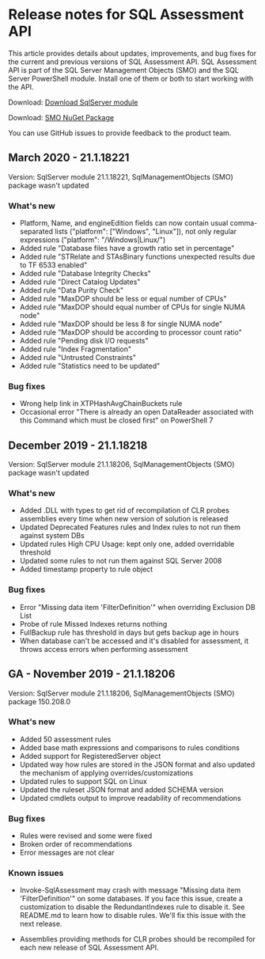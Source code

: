 # Release notes for SQL Assessment API

This article provides details about updates, improvements, and bug fixes for the current and previous versions of SQL Assessment API. SQL Assessment API is part of the SQL Server Management Objects (SMO) and the SQL Server PowerShell module. Install one of them or both to start working with the API.

Download: [Download SqlServer module](https://www.powershellgallery.com/packages/SqlServer)

Download: [SMO NuGet Package](https://www.nuget.org/packages/Microsoft.SqlServer.SqlManagementObjects)

You can use GitHub issues to provide feedback to the product team.

## March 2020 - 21.1.18221

Version: SqlServer module 21.1.18221, SqlManagementObjects (SMO) package wasn't updated

### What's new

- Platform, Name, and engineEdition fields can now contain usual comma-separated lists ("platform": \["Windows", "Linux"\]), not only regular expressions ("platform": "/Windows|Linux/")
- Added rule "Database files have a growth ratio set in percentage"
- Added rule "STRelate and STAsBinary functions unexpected results due to TF 6533 enabled"
- Added rule "Database Integrity Checks"
- Added rule "Direct Catalog Updates"
- Added rule "Data Purity Check"
- Added rule "MaxDOP should be less or equal number of CPUs"
- Added rule "MaxDOP should equal number of CPUs for single NUMA node"
- Added rule "MaxDOP should be less 8 for single NUMA node"
- Added rule "MaxDOP should be according to processor count ratio"
- Added rule "Pending disk I/O requests"
- Added rule "Index Fragmentation"
- Added rule "Untrusted Constraints"
- Added rule "Statistics need to be updated"

### Bug fixes

- Wrong help link in XTPHashAvgChainBuckets rule
- Occasional error "There is already an open DataReader associated with this Command which must be closed first" on PowerShell 7

## December 2019 - 21.1.18218

Version: SqlServer module 21.1.18206, SqlManagementObjects (SMO) package wasn't updated

### What's new

- Added .DLL with types to get rid of recompilation of CLR probes assemblies every time when new version of solution is released
- Updated Deprecated Features rules and Index rules to not run them against system DBs
- Updated rules High CPU Usage: kept only one, added overridable threshold
- Updated some rules to not run them against SQL Server 2008
- Added timestamp property to rule object

### Bug fixes

- Error "Missing data item 'FilterDefinition'" when overriding Exclusion DB List
- Probe of rule Missed Indexes returns nothing
- FullBackup rule has threshold in days but gets backup age in hours
- When database can't be accessed and it's disabled for assessment, it throws access errors when performing assessment

## GA - November 2019 - 21.1.18206

Version: SqlServer module 21.1.18206, SqlManagementObjects (SMO) package 150.208.0

### What's new

- Added 50 assessment rules
- Added base math expressions and comparisons to rules conditions
- Added support for RegisteredServer object
- Updated way how rules are stored in the JSON format and also updated the mechanism of applying overrides/customizations
- Updated rules to support SQL on Linux
- Updated the ruleset JSON format and added SCHEMA version
- Updated cmdlets output to improve readability of recommendations

### Bug fixes

- Rules were revised and some were fixed
- Broken order of recommendations
- Error messages are not clear

### Known issues

- Invoke-SqlAssessment may crash with message "Missing data item 'FilterDefinition'" on some databases. If you face this issue, create a customization to disable the RedundantIndexes rule to disable it. See README.md to learn how to disable rules. We'll fix this issue with the next release.

- Assemblies providing methods for CLR probes should be recompiled for each new release of SQL Assessment API.
